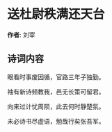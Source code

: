 # 送杜尉秩满还天台

**作者**: 刘宰

## 诗词内容

眼看时事废因循，官路三年子独勤。

袖有新诗频教我，邑无长策可留君。

向来过计忧周陨，此去何时静楚氛。

未必诗书尽虚语，勉哉行矣张吾军。

